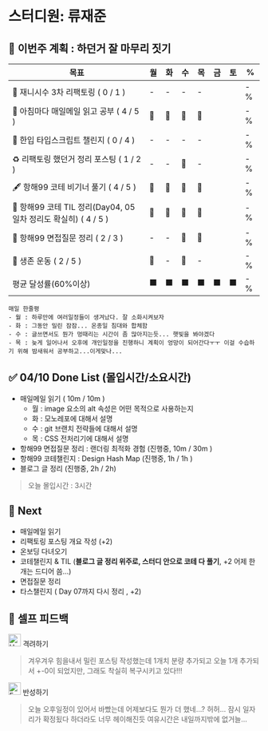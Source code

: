 # 스터디원: 류재준

## 🚀 이번주 계획 : 하던거 잘 마무리 짓기 

| 목표                            | 월   | 화   | 수   | 목   | 금   | 토   | %   |
| ------------------------------- | --- | --- | --- | --- | --- | --- | --- |
| 🚗 재니시수 3차 리팩토링 ( 0 / 1 ) |-|-|-|-||| -% |
| 📰 아침마다 매일메일 읽고 공부 ( 4 / 5 ) |🌠|🌠|🌠|🌠||| -% |
| 📌 한입 타입스크립트 챌린지 ( 0 / 4 ) |-|-|-|-||| -% |
| ♻️ 리팩토링 했던거 정리 포스팅 ( 1 / 2 ) |-|-|🌠|-||| -% |
| 🖋️ 항해99 코테 비기너 풀기 ( 4 / 5 ) |🌠|🌠|🌠|🌠||| -% |
| 🧵 항해99 코테 TIL 정리(Day04, 05일차 정리도 확실히) ( 4 / 5 ) |🌠|🌠|🌠|🌠||| -% |
| 🧵 항해99 면접질문 정리 ( 2 / 3 ) |-|-|🌠|🌠||| -% |
| 💪 생존 운동 ( 2 / 5 )               |🌠|-|🌠|-||| -% |
| 평균 달성률(60%이상)      |⬛|⬛|⬛|⬛|⬛|⬛|  -% |


```text
매일 한줄평
- 월 : 하루만에 여러일정들이 생겨났다. 잘 소화시켜보자
- 화 : 그동안 밀린 잠잠... 온종일 침대와 합체함
- 수 : 글쓰면서도 뭔가 멍때리는 시간이 좀 많아지는듯... 햇빛을 봐야겠다
- 목 : 늦게 일어나서 오후에 개인일정을 진행하니 계획이 엉망이 되어간다ㅜㅜ 이걸 수습하기 위해 밤새워서 공부하고...이게맞나...
```

## ✅ 04/10 Done List (몰입시간/소요시간) 
- 매일메일 읽기 ( 10m / 10m )
  - 월 : image 요소의 alt 속성은 어떤 목적으로 사용하는지
  - 화 : 모노레포에 대해서 설명
  - 수 : git 브랜치 전략들에 대해서 설명
  - 목 : CSS 전처리기에 대해서 설명
- 항해99 면접질문 정리 : 랜더링 최적화 경험 (진행중, 10m / 30m )
- 항해99 코테챌린지 : Design Hash Map (진행중, 1h / 1h )
- 블로그 글 정리 (진행중, 2h / 2h)
> 오늘 몰입시간 : 3시간

## 🌱 Next
-  매일메일 읽기
-  리팩토링 포스팅 개요 작성 (+2)
-  온보딩 다녀오기
-  코테챌린지 & TIL (**블로그 글 정리 위주로, 스터디 안으로 코테 다 풀기**, +2 어제 한개는 드디어 씀...)
-  면접질문 정리
-  타스챌린지 ( Day 07까지 다시 정리 , +2)

## 🎉 셀프 피드백

<img src="https://raw.githubusercontent.com/Tarikul-Islam-Anik/Animated-Fluent-Emojis/master/Emojis/Smilies/Hugging%20Face.png" alt="Hugging Face" width="25" height="25"> 격려하기</img>

> 겨우겨우 힘을내서 밀린 포스팅 작성했는데 1개치 분량 추가되고 오늘 1개 추가되서 +-0이 되었지만, 그래도 착실히 복구시키고 있다!!!

<img src="https://raw.githubusercontent.com/Tarikul-Islam-Anik/Animated-Fluent-Emojis/master/Emojis/Smilies/Face%20with%20Monocle.png" alt="Face with Monocle" width="25" height="25"> 반성하기</img>

> 오늘 오후일정이 있어서 바빴는데 어제보다도 뭔가 더 했네...? 허허... 잠시 일자리가 확정됬다 하더라도 너무 헤이해진듯 여유시간은 내일까지밖에 없거늘...
